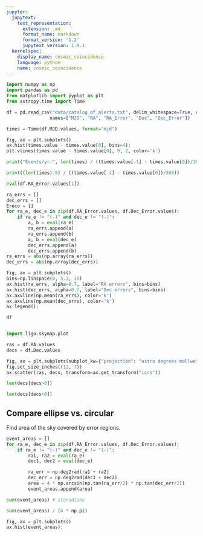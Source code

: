 ```yaml
---
jupyter:
  jupytext:
    text_representation:
      extension: .md
      format_name: markdown
      format_version: '1.2'
      jupytext_version: 1.9.1
  kernelspec:
    display_name: cosmic_coincidence
    language: python
    name: cosmic_coincidence
---
```


```python
import numpy as np
import pandas as pd
from matplotlib import pyplot as plt
from astropy.time import Time 
```

```python
df = pd.read_csv("data/catalog_of_alerts.txt", delim_whitespace=True, comment="#", 
                names=["MJD", "RA", "RA_Error", "Dec", "Dec_Error"])
```

```python
times = Time(df.MJD.values, format="mjd")
```

```python
fig, ax = plt.subplots()
ax.hist(times.value - times.value[0], bins=4);
plt.vlines(times.value - times.value[0], 0, 2, color='k')
```

```python
print("Events/yr:", len(times) / ((times.value[-1] - times.value[0])/365))
```

```python
print((len(times)-5) / ((times.value[-1] - times.value[0])/365))
```

```python
eval(df.RA_Error.values[1])
```

```python
ra_errs = []
dec_errs = []
Ereco = []
for ra_e, dec_e in zip(df.RA_Error.values, df.Dec_Error.values):
    if ra_e != "(-)" and dec_e != "(-)":
        a, b = eval(ra_e)
        ra_errs.append(a)
        ra_errs.append(b)
        a, b = eval(dec_e)
        dec_errs.append(a)
        dec_errs.append(b)
ra_errs = abs(np.array(ra_errs))
dec_errs = abs(np.array(dec_errs))
```

```python
fig, ax = plt.subplots()
bins=np.linspace(0, 5.3, 15)
ax.hist(ra_errs, alpha=0.7, label="RA errors", bins=bins)
ax.hist(dec_errs, alpha=0.7, label="Dec errors", bins=bins)
ax.axvline(np.mean(ra_errs), color='k')
ax.axvline(np.mean(dec_errs), color='k')
ax.legend();
```

```python
df
```

```python

```

```python
import ligo.skymap.plot
```

```python
ras = df.RA.values
decs = df.Dec.values

fig, ax = plt.subplots(subplot_kw={"projection": "astro degrees mollweide"})
fig.set_size_inches((12, 7))
ax.scatter(ras, decs, transform=ax.get_transform("icrs"))
```

```python
len(decs[decs>0])
```

```python
len(decs[decs<0])
```

## Compare ellipse vs. circular 
Find area of the sky covered by error regions.

```python
event_areas = []
for ra_e, dec_e in zip(df.RA_Error.values, df.Dec_Error.values):
    if ra_e != "(-)" and dec_e != "(-)":
        ra1, ra2 = eval(ra_e)
        dec1, dec2 = eval(dec_e)

        ra_err = np.deg2rad(ra1 + ra2)
        dec_err = np.deg2rad(dec1 + dec2)
        area = 4 * np.arcsin(np.tan(ra_err/2) * np.tan(dec_err/2))
        event_areas.append(area)
```

```python
sum(event_areas) # steradians
```

```python
sum(event_areas) / (4 * np.pi)
```

```python
fig, ax = plt.subplots()
ax.hist(event_areas);
```

```python

```
